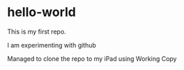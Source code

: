 # hello-world

This is my first repo.

I am experimenting with github

Managed to clone the repo to my iPad using Working Copy
